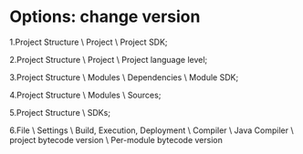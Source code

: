 # Options: change version

1.Project Structure \ Project \ Project SDK;

2.Project Structure \ Project \ Project language level;

3.Project Structure \ Modules \ Dependencies \ Module SDK;

4.Project Structure \ Modules \ Sources;

5.Project Structure \ SDKs;

6.File \ Settings \ Build, Execution, Deployment \ Compiler \ Java Compiler 
\ project bytecode version \ Per-module bytecode version
